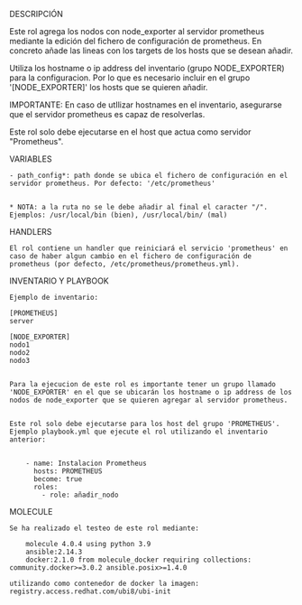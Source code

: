 DESCRIPCIÓN 


Este rol agrega los nodos con node_exporter al servidor prometheus mediante la edición del fichero de configuración de prometheus. En concreto añade las lineas con los targets de los hosts que se desean añadir. 

Utiliza los hostname o ip address del inventario (grupo NODE_EXPORTER) para la configuracion. Por lo que es necesario incluir en el grupo '[NODE_EXPORTER]' los hosts que se quieren añadir. 

IMPORTANTE: En caso de utIlizar hostnames en el inventario, asegurarse que el servidor prometheus es capaz de resolverlas.

Este rol solo debe ejecutarse en el host que actua como servidor "Prometheus".



VARIABLES


    - path_config*: path donde se ubica el fichero de configuración en el servidor prometheus. Por defecto: '/etc/prometheus'

    
    * NOTA: a la ruta no se le debe añadir al final el caracter "/". Ejemplos: /usr/local/bin (bien), /usr/local/bin/ (mal)




HANDLERS


    El rol contiene un handler que reiniciará el servicio 'prometheus' en caso de haber algun cambio en el fichero de configuración de prometheus (por defecto, /etc/prometheus/prometheus.yml).




INVENTARIO Y PLAYBOOK

    Ejemplo de inventario:

    [PROMETHEUS]
    server

    [NODE_EXPORTER]
    nodo1
    nodo2
    nodo3


    Para la ejecucion de este rol es importante tener un grupo llamado 'NODE_EXPORTER' en el que se ubicarán los hostname o ip address de los nodos de node_exporter que se quieren agregar al servidor prometheus.

    
    Este rol solo debe ejecutarse para los host del grupo 'PROMETHEUS'. Ejemplo playbook.yml que ejecute el rol utilizando el inventario anterior:


        - name: Instalacion Prometheus
          hosts: PROMETHEUS
          become: true
          roles:
            - role: añadir_nodo




MOLECULE

    Se ha realizado el testeo de este rol mediante:

        molecule 4.0.4 using python 3.9 
        ansible:2.14.3
        docker:2.1.0 from molecule_docker requiring collections: community.docker>=3.0.2 ansible.posix>=1.4.0

    utilizando como contenedor de docker la imagen: registry.access.redhat.com/ubi8/ubi-init